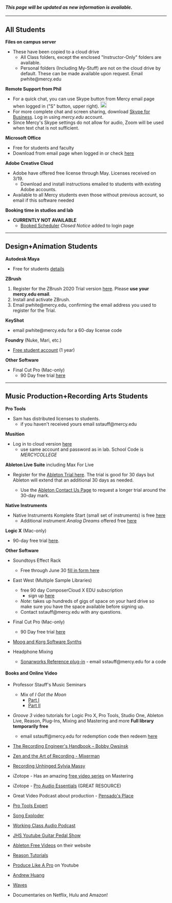 #### _This page will be updated as new information is available._ ####

---
## All Students ##

__Files on campus server__
-   These have been copied to a cloud drive
    - All Class folders, except the enclosed "Instructor-Only" folders are available.
    - Personal folders (Including My-Stuff) are not on the cloud drive by default. These can be made available upon request. Email pwhite&#064;mercy.edu

__Remote Support from Phil__
- For a quick chat, you can use Skype button from Mercy email page when logged in ("S" button, upper right). <img src=https://upload.wikimedia.org/wikipedia/commons/c/c3/Microsoft_Skype_for_Business_logo.svg  alt="Skype Button" width=20>
- For more complete chat and screen sharing, download [Skype for Business](https://products.office.com/en-us/skype-for-business/download-app). Log in using _mercy.edu_ account.
- Since Mercy's Skype settings do not allow for audio, Zoom will be used when text chat is not sufficient.

__Microsoft Office__
- Free for students and faculty
 - Download from email page when logged in or check [here](https://www.microsoft.com/en-us/education/products/office)


__Adobe Creative Cloud__
- Adobe have offered free license through May. Licenses received on 3/19.
    - Download and install instructions emailed to students with existing Adobe accounts.
- Available to all Mercy students even those without previous account, so email if this software needed

__Booking time in studios and lab__
- __CURRENTLY NOT AVAILABLE__
    - [Booked Scheduler](https://booked.mercy.edu) _Closed Notice_ added to login page

---
## Design+Animation Students ## 
__Autodesk Maya__
- Free for students [details](https://www.autodesk.com/education/free-software/maya)

__ZBrush__

1. Register for the ZBrush 2020 Trial version [here](https://pixologic.com/zbrush/trial/). Please __use your mercy.edu email__.
2. Install and activate ZBrush.
3. Email pwhite&#064;mercy.edu, confirming the email address you used to register for the Trial.

__KeyShot__
- email pwhite&#064;mercy.edu for a 60-day license code
    
__Foundry__ (Nuke, Mari, etc.)

- [Free student account](https://www.foundry.com/education/apply/student) (1 year)

__Other Software__

- Final Cut Pro (Mac-only)
    - 90 Day free trial [here](https://www.apple.com/final-cut-pro/trial/)

---
## Music Production+Recording Arts Students ## 

__Pro Tools__
- Sam has distributed licenses to students.
    - if you haven't received yours email sstauff&#064;mercy.edu


__Musition__
- Log in to cloud version [here](https://musition.cloud) 
  - use same account and password as in lab. School Code is _MERCYCOLLEGE_

__Ableton Live Suite__ including Max For Live

- Register for the [Ableton Trial here](https://www.ableton.com/en/trial/).  The trial is good for 30 days but Ableton will extend that an additional 30 days as needed.

    - Use the [Ableton Contact Us Page](https://www.ableton.com/en/contact-us/) to request a longer trial around the 30-day mark.

__Native Instruments__
- Native Instruments Komplete Start (small set of instruments) is free [here](https://www.native-instruments.com/en/products/komplete/bundles/komplete-start/)
  - Additional instrument _Analog Dreams_ offered free [here](https://www.native-instruments.com/en/products/komplete/play-series/analog-dreams/?sscid=31k4_j7idn)

__Logic X__ (Mac-only)
- 90-day free trial [here](https://www.apple.com/logic-pro/).

__Other Software__
- Soundtoys Effect Rack
   - Free through June 30 [fill in form here](http://www.soundtoys.com/rack-relief/?fbclid=IwAR10Oej5IFuXcKZCXCAiZbcxtS1WcOJ0OWgt25vJ-Bw0FxDUVPYeAokj9pI)
- East West (Multiple Sample Libraries)
    - free 90 day ComposerCloud X EDU subscription
        - sign up [here](http://www.soundsonline.com/stay-at-home-trial)
    - _Note_: takes up hundreds of gigs of space on your hard drive so make sure you have the space available before signing up.
    - Contact sstauff&#064;mercy.edu with any questions.

- Final Cut Pro (Mac-only)
    - 90 Day free trial [here](https://www.apple.com/final-cut-pro/trial/)

- [Moog and Korg Software Synths](https://www.engadget.com/2020-03-14-moog-and-korg-free-synth-apps.html)

- Headphone Mixing
  - [Sonarworks Reference plug-in](https://www.sonarworks.com/reference/downloads) - email sstauff&#064;mercy.edu for a code

#### Books and Online Video ####

- Professor Stauff's Music Seminars
    - Mix of _I Got the Moon_
        - [Part I](https://youtu.be/iik8YSPXhCA)
        - [Part II](https://youtu.be/NMzFZ91xLu0)

- _Groove 3_ video tutorials for Logic Pro X, Pro Tools, Studio One, Ableton Live, Reason, Plug-Ins, Mixing and Mastering and more   __Full library temporarily free__
  - email sstauff&#064;mercy.edu for redemption code then redeem [here](https://www.groove3.com/redeem)

- [The Recording Engineer's Handbook – Bobby Owsinsk](https://www.amazon.com/Recording-Engineers-Handbook-4th/dp/0998503304/ref=sr_1_3?crid=1FHDYHJGR4BCU&keywords=bobby+owsinski&qid=1563379510&s=books&sprefix=bobby+ow%2Cstripbooks%2C123&sr=1-3)
 
- [Zen and the Art of Recording - Mixerman](https://www.amazon.com/gp/product/1480387436/ref=dbs_a_def_rwt_bibl_vppi_i3)
  
- [Recording Unhinged Sylvia Massy](https://www.amazon.com/Recording-Unhinged-Creative-Unconventional-Techniques/dp/1495011275/ref=sr_1_1?crid=3GVV8MYIW8ZFG&keywords=recording+unhinged+sylvia+massy&qid=1563379344&s=gateway&sprefix=recording+unh%2Caps%2C125&sr=8-1)

- iZotope - Has an amazing [free video series](https://www.youtube.com/user/izotopeinc/featured) on Mastering

- iZotope - [Pro Audio Essentials](https://pae.izotope.com/) (GREAT RESOURCE)

- Great Video Podcast about production - [Pensado's Place](https://www.pensadosplace.tv/)

- [Pro Tools Expert](https://www.pro-tools-expert.com/)

- [Song Exploder](http://songexploder.net/)

- [Working Class Audio Podcast](https://www.workingclassaudio.com/)

- [JHS Youtube Guitar Pedal Show](https://www.youtube.com/user/jhspedals/featured)

- [Ableton Free Videos](https://www.ableton.com/en/) on their website

- [Reason Tutorials](https://www.reasonstudios.com/blog/tag/video)

- [Produce Like A Pro](https://www.youtube.com/user/WarrenHuartRecording) on Youtube

- [Andrew Huang](https://www.youtube.com/user/songstowearpantsto/featured)

- [Waves](https://www.waves.com/magazine)

- Documentaries on Netflix, Hulu and Amazon!
 